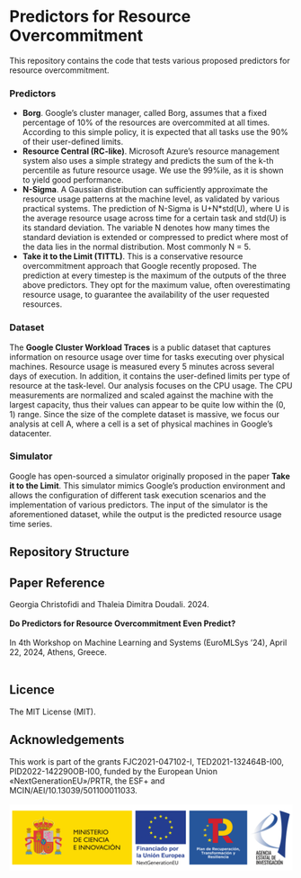 # Predictors for Resource Overcommitment
This repository contains the code that tests various proposed predictors for resource overcommitment. 

### Predictors

* __Borg__. Google’s cluster manager, called Borg, assumes that a fixed percentage of 10% of the resources are overcommited at all times. According to this simple policy, it is expected that all tasks use the 90% of their user-defined limits.
* __Resource Central (RC-like)__. Microsoft Azure’s resource management system also uses a simple strategy and predicts the sum of the k-th percentile as future resource usage. We use the 99%ile, as it is shown to yield good performance.
* __N-Sigma__. A Gaussian distribution can sufficiently approximate the resource usage patterns at the machine level, as validated by various practical systems. The prediction of N-Sigma is U+N*std(U), where U is the average resource usage across time for a certain task and std(U) is its standard deviation. The variable N denotes how many times the standard deviation is extended or compressed to predict where most of the data lies in the normal distribution. Most commonly N = 5.
* __Take it to the Limit (TITTL)__. This is a conservative resource overcommitment approach that Google recently proposed. The prediction at every timestep is the maximum of the outputs of the three above predictors. They opt for the maximum value, often overestimating resource usage, to guarantee the availability of the user requested resources.

### Dataset

The __Google Cluster Workload Traces__ is a public dataset that captures information on resource usage over time for tasks executing over physical machines. Resource usage is measured every 5 minutes across several days of execution. In addition, it contains the user-defined limits per type of resource at the task-level. Our analysis focuses on the CPU usage. The CPU measurements are normalized and scaled against the machine with the largest capacity, thus their values can appear to be quite low within the (0, 1) range. Since the size of the complete dataset is massive, we focus our analysis at cell A, where a cell is a set of physical machines in Google’s datacenter.

### Simulator

Google has open-sourced a simulator originally proposed in the paper __Take it to the Limit__. This simulator mimics Google’s production environment and allows the configuration of different task execution scenarios and the implementation of various predictors. The input of the simulator is the aforementioned dataset, while the output is the predicted resource usage time series.

## Repository Structure <br />



## Paper Reference <br />
Georgia Christofidi and Thaleia Dimitra Doudali. 2024. <br /><br /> __Do Predictors for Resource Overcommitment Even Predict?__ <br /><br />  In 4th Workshop on Machine Learning and Systems (EuroMLSys ’24), April 22, 2024, Athens, Greece. <br /> <br /> 

## Licence <br />
The MIT License (MIT).
 
## Acknowledgements <br />
This work is part of the grants FJC2021-047102-I, TED2021-132464B-I00, PID2022-142290OB-I00, funded by the European Union «NextGenerationEU»/PRTR, the ESF+ and MCIN/AEI/10.13039/501100011033. <br />  <br /> 
<img src="micin-financiadoUEnextgeneration-prtr-aei-1.png" width="1000"/>


